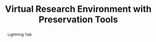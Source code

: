 ---
abstract: 'Lightning Talk

  '
creators:
- Molenda, Ania
- Speller, Martin
- Wilson, Carl
date: null
document_url: https://services.phaidra.univie.ac.at/api/object/o:1417878/download
grand_parent: iPRES
institutions:
- DDHN, Netherlands
- OPF, UK
keywords: []
landing_page_url: https://phaidra.univie.ac.at/o:1417878
language: eng
layout: publication
license: All rights reserved
notes_url: null
parent: iPRES 2021
presentation_url: null
publication_type: paper
size: 26349
source_name: iPRES
title: Virtual Research Environment  with Preservation Tools
year: 2021
---